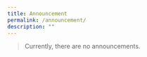 ```yaml
---
title: Announcement
permalink: /announcement/
description: ""
---
```

> Currently, there are no announcements.

